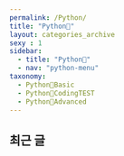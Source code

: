 ```yaml
---
permalink: /Python/
title: "Python🐸"
layout: categories_archive
sexy : 1
sidebar:
  - title: "Python🐸"
  - nav: "python-menu"
taxonomy:
  - Python🐸Basic
  - Python🐸CodingTEST
  - Python🐸Advanced
---
```



## 최근 글